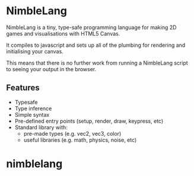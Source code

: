 # NimbleLang

NimbleLang is a tiny, type-safe programming language for making 2D games and visualisations with HTML5 Canvas.

It compiles to javascript and sets up all of the plumbing for rendering and initialising your canvas.

This means that there is no further work from running a NimbleLang script to seeing
your output in the browser.

## Features

- Typesafe
- Type inference
- Simple syntax
- Pre-defined entry points (setup, render, draw, keypress, etc)
- Standard library with:
    - pre-made types (e.g. vec2, vec3, color)
    - useful libraries (e.g. math, physics, noise, etc)

# nimblelang
